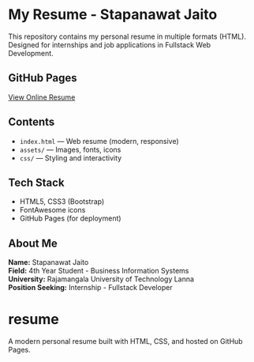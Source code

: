 #  My Resume - Stapanawat Jaito

This repository contains my personal resume in multiple formats (HTML). Designed for internships and job applications in Fullstack Web Development.

## GitHub Pages
 [View Online Resume](https://stapanawat.github.io/resume)

##  Contents
- `index.html` — Web resume (modern, responsive)
- `assets/` — Images, fonts, icons
- `css/` — Styling and interactivity

##  Tech Stack
- HTML5, CSS3 (Bootstrap)
- FontAwesome icons
- GitHub Pages (for deployment)

##  About Me
**Name:** Stapanawat Jaito  
**Field:** 4th Year Student - Business Information Systems  
**University:** Rajamangala University of Technology Lanna  
**Position Seeking:** Internship - Fullstack Developer  

# resume
A modern personal resume built with HTML, CSS, and hosted on GitHub Pages.

